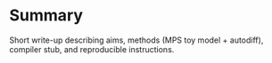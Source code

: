 
# Summary
Short write-up describing aims, methods (MPS toy model + autodiff), compiler stub, and reproducible instructions.
